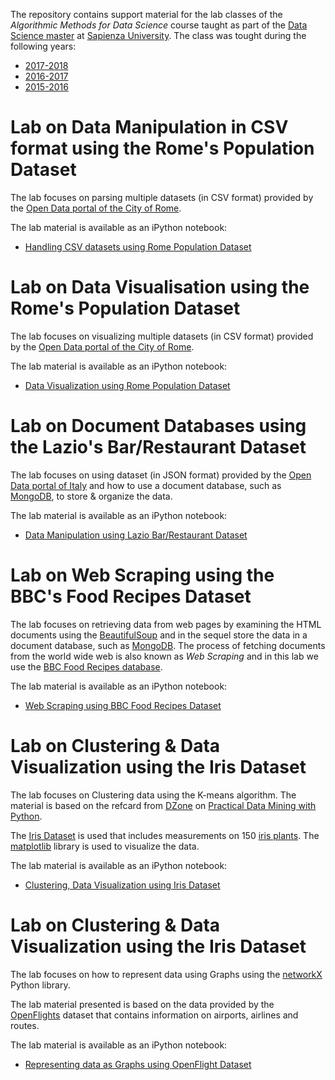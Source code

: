 The repository contains support material for the lab classes of the *Algorithmic Methods for Data Science* course taught as part of the [Data Science master](http://datascience.i3s.uniroma1.it/it) at [Sapienza University](http://www.uniroma1.it/). The class was tought during the following years: 
* [2017-2018](http://aris.me/index.php/data-mining-ds-2017)
* [2016-2017](http://aris.me/index.php/data-mining-ds-2016)
* [2015-2016](http://aris.me/index.php/data-mining-ds-2015)


# Lab on Data Manipulation in CSV format using the Rome's Population Dataset

The lab focuses on parsing multiple datasets (in CSV format) provided by the [Open Data portal of the City of Rome](http://dati.comune.roma.it/). 

The lab material is available as an iPython notebook:
* [Handling CSV datasets using Rome Population Dataset](lab-population/ADM%20Lab%20-%20Population.ipynb)


# Lab on Data Visualisation using the Rome's Population Dataset

The lab focuses on visualizing multiple datasets (in CSV format) provided by the [Open Data portal of the City of Rome](http://dati.comune.roma.it/). 

The lab material is available as an iPython notebook:
* [Data Visualization using Rome Population Dataset](lab-visualization/ADM%20Lab%20-%20Visualization.ipynb)


# Lab on Document Databases using the Lazio's Bar/Restaurant Dataset

The lab focuses on using dataset (in JSON format) provided by the [Open Data portal of Italy](http://www.datiopen.it) and how to use a document database, such as [MongoDB](http://www.mongodb.com), to store & organize the data. 

The lab material is available as an iPython notebook:
* [Data Manipulation using Lazio Bar/Restaurant Dataset](lab-restaurants/ADM%20Lab%20-%20Restaurants.ipynb)


# Lab on Web Scraping using the BBC's Food Recipes Dataset

The lab focuses on retrieving data from web pages by examining the HTML documents using the [BeautifulSoup](https://www.crummy.com/software/BeautifulSoup/) and in the sequel store the data in a document database, such as [MongoDB](http://www.mongodb.com). The process of fetching documents from the world wide web is also known as *Web Scraping* and in this lab we use the [BBC Food Recipes database](https://www.bbc.co.uk/food/recipes).

The lab material is available as an iPython notebook:
* [Web Scraping using BBC Food Recipes Dataset](lab-cooking/ADM%20Lab%20-%20Food%20Recipes.ipynb)


# Lab on Clustering & Data Visualization using the Iris Dataset

The lab focuses on Clustering data using the K-means algorithm. The material is based on the refcard from [DZone](https://dzone.com/) on [Practical Data Mining with Python](https://dzone.com/refcardz/data-mining-discovering-and).

The [Iris Dataset](http://scikit-learn.org/stable/auto_examples/datasets/plot_iris_dataset.html) is used that includes measurements on 150 [iris plants](https://en.wikipedia.org/wiki/Iris_%28plant%29). The [matplotlib](http://matplotlib.org/) library is used to visualize the data. 

The lab material is available as an iPython notebook:
* [Clustering, Data Visualization using Iris Dataset](lab-iris/ADM%20Lab%20-%20Iris.ipynb)

# Lab on Clustering & Data Visualization using the Iris Dataset

The lab focuses on how to represent data using Graphs using the [networkX](http://networkx.github.io/) Python library. 

The lab material presented is based on the data provided by the [OpenFlights](https://openflights.org/data.html) dataset that contains information on airports, airlines and routes.

The lab material is available as an iPython notebook:
* [Representing data as Graphs using OpenFlight Dataset](lab-airports/ADM%20Lab%20-%20Airports.ipynb)
